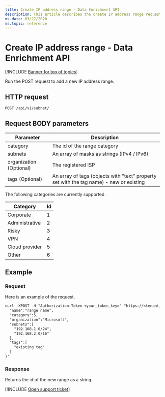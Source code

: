 ```yaml
---
title: Create IP address range - Data Enrichment API
description: This article describes the create IP address range request in Cloud App Security's Data Enrichment API.
ms.date: 03/27/2020
ms.topic: reference
---
```

# Create IP address range - Data Enrichment API

[!INCLUDE [Banner for top of topics](includes/banner.md)]

Run the POST request to add a new IP address range.

## HTTP request

```rest
POST /api/v1/subnet/
```

## Request BODY parameters

| Parameter | Description |
| --- | --- |
| category | The id of the range category |
| subnets | An array of masks as strings (IPv4 / IPv6) |
| organization (Optional) | The registered ISP |
| tags (Optional) | An array of tags (objects with "text" property set with the tag name) - new or existing |

The following categories are currently supported:

| Category | Id |
| --- | -- |
| Corporate | 1 |
| Administrative | 2 |
| Risky | 3 |
| VPN | 4 |
| Cloud provider | 5 |
| Other | 6 |

## Example

### Request

Here is an example of the request.

```rest
curl -XPOST -H "Authorization:Token <your_token_key>" "https://<tenant_id>.<tenant_region>.contoso.com/api/v1/subnet/create_rule/" -d '{
  "name":"range name",
  "category":5,
  "organization":"Microsoft",
  "subnets":[
    "192.168.1.0/24",
    "192.168.2.0/16"
  ],
  "tags":[
    "existing tag"
  ]
}'
```

### Response

Returns the id of the new range as a string.

[!INCLUDE [Open support ticket](includes/support.md)]
